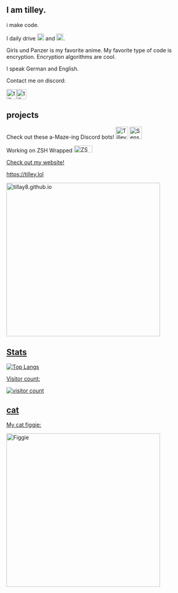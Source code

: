 ## I am tilley. 

i make code. 

I daily drive 
<a href="https://www.qubes-os.org/" target="_blank" rel="noreferrer"><img src="http://www.qubes-os.org/attachment/icons/512x512/apps/qubes-logo-icon.png" width="18" height="18" alt="QubesOS"/></a> and <a href="https://garudalinux.org/" target="_blank" rel="noreferrer"><img src="https://www.nesabamedia.com/wp-content/uploads/2022/11/Garuda-Linux-Logo-1.png" width="18" height="18" alt="Garuda Linux"/></a>. 

Girls und Panzer is my favorite anime. My favorite type of code is encryption. Encryption algorithms are cool.

I speak German and English.

Contact me on discord:

<a href="https://discord.com/users/1239747535120236616" target="_blank" rel="noreferrer"><img src="https://cdn.discordapp.com/avatars/1239747535120236616/df9d110fa7a3e5f4d3a947088d5d8094" height="26" alt="tillay8"/></a><a href="https://discord.com/users/1239747535120236616" target="_blank" rel="noreferrer"><img src="https://github.com/user-attachments/assets/f01dc5a3-5dcd-4b74-8741-497711f45ed0" height="26" alt="tillay8"/></a>

## projects

Check out these a-Maze-ing Discord bots!
<a href="https://discord.com/oauth2/authorize?client_id=1333247177606299661" target="_blank" rel="noreferrer"><img src="https://cdn.discordapp.com/app-icons/1333247177606299661/ac3f6739661fd4d7998bb759fd585735.png" width="32" height="32" alt="Tilley Maze Bot" /></a>  <a href="https://discord.com/oauth2/authorize?client_id=1335044960898252830" target="_blank" rel="noreferrer"><img src="https://cdn.discordapp.com/app-icons/1335044960898252830/1d51a3dbd58233e2576de04eb4a017a1.png" width="32" height="32" alt="Sense's Maze Solver" /></a>
  
Working on ZSH Wrapped <a href="https://github.com/tillay8/zsh-wrapped" target="_blank" rel="noreferrer"><img src="https://github.com/user-attachments/assets/b996f224-464e-4734-8068-0b215c95c915" height="18" width="48" alt="ZSH Wrapped" />

Check out my website!

https://tilley.lol

<a href="https://tilley.lol" target="_blank" rel="noreferrer"><img src="https://github.com/user-attachments/assets/0d3ecf3b-f802-4137-860a-c0512d2105ac" height="400" alt="tillay8.github.io" />

## Stats
![Top Langs](https://github-readme-stats.vercel.app/api/top-langs/?username=tillay8&layout=compact&theme=transparent)

Visitor count:

![visitor count](https://profile-counter.glitch.me/tillay8/count.svg)

## cat

My cat figgie:

<img src="https://github.com/user-attachments/assets/72715955-f7a5-43d8-8d81-d07cadfcc8df" alt="Figgie" width="400"/>
